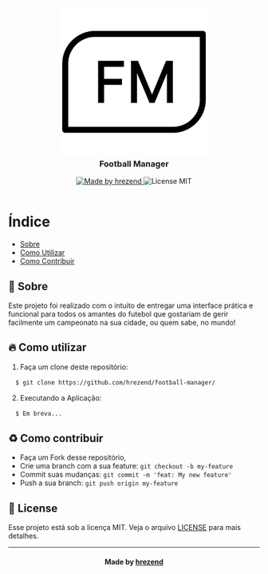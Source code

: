 <h3 align="center">
    <img alt="Logo" title="#logo" width="300px" src="extras/fm.png">
    <br>
    <b>Football Manager</b>  
    <br>
</h3>

<p align="center">
  <a href="https://hrezend.github.io/resume-web/">
    <img alt="Made by hrezend" src="https://img.shields.io/badge/Made%20By-hrezend-blue">
  </a>
  <a>
    <img alt="License MIT" src="https://img.shields.io/badge/License-MIT-blue">
  <br><br>
</p>

# Índice

- [Sobre](#sobre)
- [Como Utilizar](#como-utilizar)
- [Como Contribuir](#como-contribuir)


<a id="sobre"></a>

## :bookmark: Sobre

Este projeto foi realizado com o intuito de entregar uma interface prática e funcional para todos os amantes do futebol que gostariam de gerir facilmente um campeonato na sua cidade, ou quem sabe, no mundo!


<a id="como-utilizar"></a>

## :fire: Como utilizar

1. Faça um clone deste repositório:

```sh
  $ git clone https://github.com/hrezend/football-manager/
```

2. Executando a Aplicação:

```sh
  $ Em breva...
```
  

<a id="como-contribuir"></a>

## :recycle: Como contribuir

- Faça um Fork desse repositório,
- Crie uma branch com a sua feature: `git checkout -b my-feature`
- Commit suas mudanças: `git commit -m 'feat: My new feature'`
- Push a sua branch: `git push origin my-feature`

## :memo: License

Esse projeto está sob a licença MIT. Veja o arquivo [LICENSE](LICENSE) para mais detalhes.

---

<h4 align="center">
    Made by <a href="https://www.linkedin.com/in/hrezend" target="_blank">hrezend</a>
</h4>

